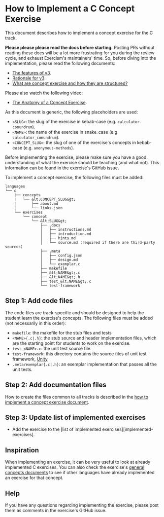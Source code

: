 # How to Implement a C Concept Exercise

This document describes how to implement a concept exercise for the C track.

**Please please please read the docs before starting.** Posting PRs without reading these docs will be a lot more frustrating for you during the review cycle, and exhaust Exercism's maintainers' time. So, before diving into the implementation, please read the following documents:

- [The features of v3][docs-features-of-v3].
- [Rationale for v3][docs-rationale-for-v3].
- [What are concept exercise and how they are structured?][docs-concept-exercises]

Please also watch the following video:

- [The Anatomy of a Concept Exercise][anatomy-of-a-concept-exercise].

As this document is generic, the following placeholders are used:

- `<SLUG>`: the slug of the exercise in kebab-case (e.g. `calculator-conundrum`).
- `<NAME>`: the name of the exercise in snake_case (e.g. `calculator_conundrum`).
- `<CONCEPT_SLUG>`: the slug of one of the exercise's concepts in kebab-case (e.g. `anonymous-methods`).

Before implementing the exercise, please make sure you have a good understanding of what the exercise should be teaching (and what not). This information can be found in the exercise's GitHub issue.

To implement a concept exercise, the following files must be added:

```text
languages
└── c
    ├── concepts
    |   └── &lt;CONCEPT_SLUG&gt;
    |       ├── about.md
    |       └── links.json
    └── exercises
        └── concept
            └── &lt;SLUG&gt;
                ├── .docs
                │   ├── instructions.md
                │   ├── introduction.md
                │   ├── hints.md
                │   └── source.md (required if there are third-party sources)
                ├── .meta
                │   ├── config.json
                │   ├── design.md
                │   └── exemplar.c
                ├── makefile
                ├── &lt;NAME&gt;.c
                ├── &lt;NAME&gt;.h
                ├── test_&lt;NAME&gt;.c
                └── test-framework
```

## Step 1: Add code files

The code files are track-specific and should be designed to help the student learn the exercise's concepts. The following files must be added (not necessarily in this order):

- `makefile`: the makefile for the stub files and tests
- `<NAME>{.c|.h}`: the stub source and header implementation files, which are the starting point for students to work on the exercise.
- `test_<NAME>.c`: the unit test source file.
- `test-framework`: this directory contains the source files of unit test framework, [Unity][unity]
- `.meta/exemplar{.c|.h}`: an exemplar implementation that passes all the unit tests.

## Step 2: Add documentation files

How to create the files common to all tracks is described in the [how to implement a concept exercise document][how-to-implement-a-concept-exercise].

## Step 3: Update list of implemented exercises

- Add the exercise to the [list of implemented exercises][implemented-exercises].

## Inspiration

When implementing an exercise, it can be very useful to look at already implemented C exercises. You can also check the exercise's [general concepts documents][reference] to see if other languages have already implemented an exercise for that concept.

## Help

If you have any questions regarding implementing the exercise, please post them as comments in the exercise's GitHub issue.

[docs-concept-exercises]: https://github.com/exercism/v3/blob/main/docs/concept-exercises.md
[docs-rationale-for-v3]: https://github.com/exercism/v3/blob/main/docs/rationale-for-v3.md
[docs-features-of-v3]: https://github.com/exercism/v3/blob/main/docs/features-of-v3.md
[anatomy-of-a-concept-exercise]: https://www.youtube.com/watch?v=gkbBqd7hPrA
[unity]: https://www.throwtheswitch.org/unity
[how-to-implement-a-concept-exercise]: https://github.com/exercism/v3/blob/main/docs/maintainers/generic-how-to-implement-a-concept-exercise.md
[reference]: https://github.com/exercism/v3/blob/main/reference
